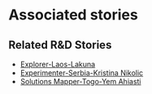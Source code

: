 # Associated stories

<!-- !!DO NOT REMOVE!! start autogenerated hyperlinks -->
## Related R&D Stories
- [Explorer\-Laos\-Lakuna](/RnD-Archive/stories/?doc=30_Lakuna_Laos-en-US)
- [Experimenter\-Serbia\-Kristina Nikolic](/RnD-Archive/stories/?doc=Kristina%20Serbia_LQ-en-US)
- [Solutions Mapper\-Togo\-Yem Ahiasti](/RnD-Archive/stories/?doc=Yem_edited-en-US)
<!-- !!DO NOT REMOVE!! end autogenerated hyperlinks -->